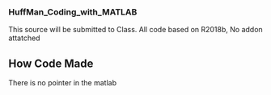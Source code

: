 ### HuffMan_Coding_with_MATLAB
This source will be submitted to Class.
All code based on R2018b, No addon attatched

## How Code Made
There is no pointer in the matlab
